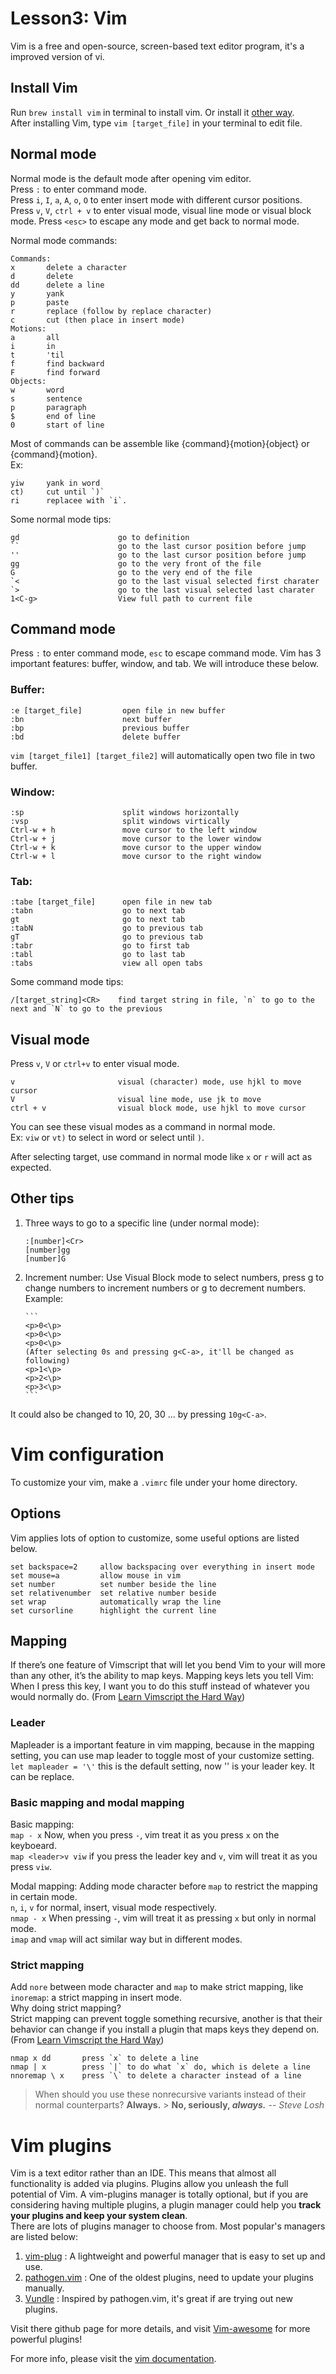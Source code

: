 # Lesson3: Vim

Vim is a free and open-source, screen-based text editor program, it's a improved version of vi.

## Install Vim

Run `brew install vim` in terminal to install vim. Or install it [other way](https://www.vim.org/download.php).  
After installing Vim, type `vim [target_file]` in your terminal to edit file.

## Normal mode

Normal mode is the default mode after opening vim editor.  
Press `:` to enter command mode.  
Press `i`, `I`, `a`, `A`, `o`, `O` to enter insert mode with different cursor positions.
Press `v`, `V`, `ctrl + v` to enter visual mode, visual line mode or visual block mode.
Press `<esc>` to escape any mode and get back to normal mode.

Normal mode commands:

```
Commands:
x       delete a character
d       delete
dd      delete a line
y       yank
p       paste
r       replace (follow by replace character)
c       cut (then place in insert mode)
Motions:
a       all
i       in
t       'til
f       find backward
F       find forward
Objects:
w       word
s       sentence
p       paragraph
$       end of line
0       start of line
```

Most of commands can be assemble like {command}{motion}{object} or {command}{motion}.  
Ex:

```
yiw     yank in word
ct)     cut until `)`
ri      replacee with `i`.
```

Some normal mode tips:

```
gd                      go to definition
``                      go to the last cursor position before jump
''                      go to the last cursor position before jump
gg                      go to the very front of the file
G                       go to the very end of the file
`<                      go to the last visual selected first charater
`>                      go to the last visual selected last charater
1<C-g>                  View full path to current file
```

## Command mode

Press `:` to enter command mode, `esc` to escape command mode.
Vim has 3 important features: buffer, window, and tab. We will introduce these below.

### Buffer:

```
:e [target_file]         open file in new buffer
:bn                      next buffer
:bp                      previous buffer
:bd                      delete buffer
```

`vim [target_file1] [target_file2]` will automatically open two file in two buffer.

### Window:

```
:sp                      split windows horizontally
:vsp                     split windows virtically
Ctrl-w + h               move cursor to the left window
Ctrl-w + j               move cursor to the lower window
Ctrl-w + k               move cursor to the upper window
Ctrl-w + l               move cursor to the right window
```

### Tab:

```
:tabe [target_file]      open file in new tab
:tabn                    go to next tab
gt                       go to next tab
:tabN                    go to previous tab
gT                       go to previous tab
:tabr                    go to first tab
:tabl                    go to last tab
:tabs                    view all open tabs
```

Some command mode tips:

```
/[target_string]<CR>    find target string in file, `n` to go to the next and `N` to go to the previous
```

## Visual mode

Press `v`, `V` or `ctrl+v` to enter visual mode.

```
v                       visual (character) mode, use hjkl to move cursor
V                       visual line mode, use jk to move
ctrl + v                visual block mode, use hjkl to move cursor
```

You can see these visual modes as a command in normal mode.  
Ex: `viw` or `vt)` to select in word or select until `)`.

After selecting target, use command in normal mode like `x` or `r` will act as expected.

## Other tips

1.  Three ways to go to a specific line (under normal mode):

    ```
    :[number]<Cr>
    [number]gg
    [number]G
    ```

2.  Increment number:
    Use Visual Block mode to select numbers, press g<C-a> to change numbers to increment numbers or g<C-x> to decrement numbers.  
    Example:

        ```
        <p>0<\p>
        <p>0<\p>
        <p>0<\p>
        (After selecting 0s and pressing g<C-a>, it'll be changed as following)
        <p>1<\p>
        <p>2<\p>
        <p>3<\p>
        ```

It could also be changed to 10, 20, 30 ... by pressing `10g<C-a>`.

# Vim configuration

To customize your vim, make a `.vimrc` file under your home directory.

## Options

Vim applies lots of option to customize, some useful options are listed below.

```
set backspace=2		allow backspacing over everything in insert mode
set mouse=a	    	allow mouse in vim
set number	    	set number beside the line
set relativenumber 	set relative number beside
set wrap 	    	automatically wrap the line
set cursorline		highlight the current line
```

## Mapping

If there’s one feature of Vimscript that will let you bend Vim to your will more than any other, it’s the ability to map keys. Mapping keys lets you tell Vim:
When I press this key, I want you to do this stuff instead of whatever you would normally do.
(From [Learn Vimscript the Hard Way](https://learnvimscriptthehardway.stevelosh.com))

### Leader

Mapleader is a important feature in vim mapping, because in the mapping setting, you can use map leader to toggle most of your customize setting.  
`let mapleader = '\'` this is the default setting, now '\' is your leader key. It can be replace.

### Basic mapping and modal mapping

Basic mapping:  
`map - x` Now, when you press `-`, vim treat it as you press `x` on the keyboeard.  
`map <leader>v viw` if you press the leader key and `v`, vim will treat it as you press `viw`.

Modal mapping:
Adding mode character before `map` to restrict the mapping in certain mode.  
`n`, `i`, `v` for normal, insert, visual mode respectively.  
`nmap - x` When pressing `-`, vim will treat it as pressing `x` but only in normal mode.  
`imap` and `vmap` will act similar way but in different modes.

### Strict mapping

Add `nore` between mode character and `map` to make strict mapping, like `inoremap`: a strict mapping in insert mode.  
Why doing strict mapping?  
Strict mapping can prevent toggle something recursive, another is that their behavior can change if you install a plugin that maps keys they depend on. (From [Learn Vimscript the Hard Way](https://learnvimscriptthehardway.stevelosh.com))

```
nmap x dd       press `x` to delete a line
nmap | x        press `|` to do what `x` do, which is delete a line
nnoremap \ x    press `\` to delete a character instead of a line
```

> When should you use these nonrecursive variants instead of their normal counterparts?
> **Always.** > **No, seriously, _always._**
> -- _Steve Losh_

# Vim plugins

Vim is a text editor rather than an IDE. This means that almost all functionality is added via plugins. Plugins allow you unleash the full potential of Vim.
A vim-plugins manager is totally optional, but if you are considering having multiple plugins, a plugin manager could help you **track your plugins and keep your system clean**.  
There are lots of plugins manager to choose from. Most popular's managers are listed below:

1. [vim-plug](https://github.com/junegunn/vim-plug) : A lightweight and powerful manager that is easy to set up and use.
2. [pathogen.vim](https://github.com/tpope/vim-pathogen) : One of the oldest plugins, need to update your plugins manually.
3. [Vundle](https://github.com/VundleVim/Vundle.vim) : Inspired by pathogen.vim, it's great if are trying out new plugins.

Visit there github page for more details, and visit [Vim-awesome](https://vimawesome.com) for more powerful plugins!

For more info, please visit the [vim documentation](https://www.vim.org/docs.php).
